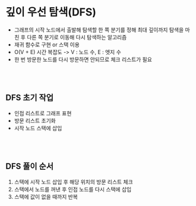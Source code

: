 # 깊이 우선 탐색(DFS)
- 그래프의 시작 노드에서 출발해 탐색할 한 쪽 분기를 정해 최대 깊이까지 탐색을 마친 후 다른 쪽 분기로 이동해 다시 탐색하는 알고리즘
- 재귀 함수로 구현 or 스택 이용
- O(V + E) 시간 복잡도 -> V : 노드 수, E : 엣지 수
- 한 번 방문한 노드를 다시 방문하면 안되므로 체크 리스트가 필요

<br><br>

## DFS 초기 작업
- 인접 리스트로 그래프 표현
- 방문 리스트 초기화
- 시작 노드 스택에 삽입

<br><br>

## DFS 풀이 순서

1. 스택에 시작 노드 삽입 후 해당 위치의 방문 리스트 체크
2. 스택에서 노드를 꺼낸 후 인접 노드를 다시 스택에 삽입
3. 스택에 값이 없을 때까지 반복